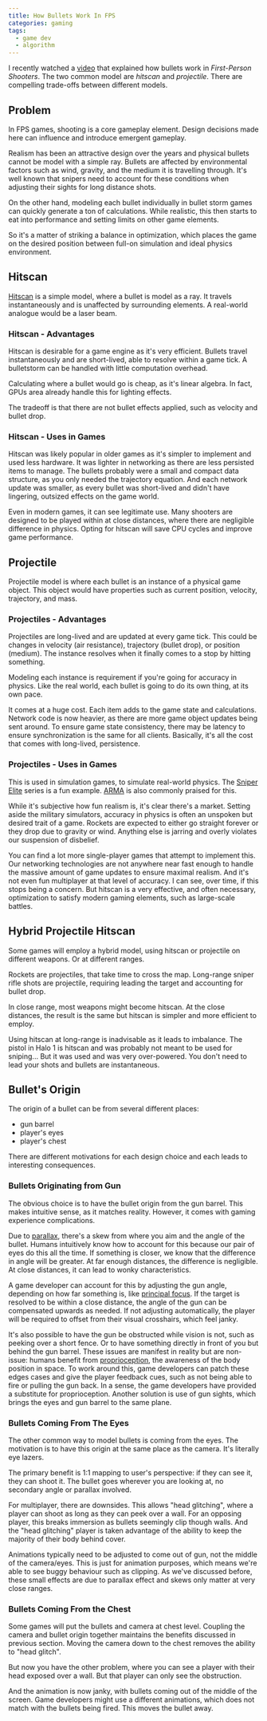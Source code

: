 ```yaml
---
title: How Bullets Work In FPS
categories: gaming
tags:
  - game dev
  - algorithm
---
```


I recently watched a [video][1] that explained how bullets work in _First-Person Shooters_.
The two common model are _hitscan_ and _projectile_.
There are compelling trade-offs between different models.

[1]: https://www.youtube.com/watch?v=EpkvNUoxlxM

## Problem

In FPS games, shooting is a core gameplay element.
Design decisions made here can influence and introduce emergent gameplay.

Realism has been an attractive design over the years and physical bullets cannot be model with a simple ray.
Bullets are affected by environmental factors such as wind, gravity, and the medium it is travelling through.
It's well known that snipers need to account for these conditions when adjusting their sights for long distance shots.

On the other hand, modeling each bullet individually in bullet storm games can quickly generate a ton of calculations.
While realistic, this then starts to eat into performance and setting limits on other game elements.

So it's a matter of striking a balance in optimization, which places the game on the desired position between full-on
simulation and ideal physics environment.

## Hitscan

[Hitscan][1] is a simple model, where a bullet is model as a ray.
It travels instantaneously and is unaffected by surrounding elements.
A real-world analogue would be a laser beam.

[1]: https://en.wikipedia.org/wiki/Hitscan

### Hitscan - Advantages

Hitscan is desirable for a game engine as it's very efficient.
Bullets travel instantaneously and are short-lived, able to resolve within a game tick.
A bulletstorm can be handled with little computation overhead.

Calculating where a bullet would go is cheap, as it's linear algebra.
In fact, GPUs area already handle this for lighting effects.

The tradeoff is that there are not bullet effects applied, such as velocity and bullet drop.

### Hitscan - Uses in Games

Hitscan was likely popular in older games as it's simpler to implement and used less hardware.
It was lighter in networking as there are less persisted items to manage.
The bullets probably were a small and compact data structure, as you only needed the trajectory equation.
And each network update was smaller, as every bullet was short-lived and didn't have lingering, outsized effects on
the game world.

Even in modern games, it can see legitimate use.
Many shooters are designed to be played within at close distances, where there are negligible difference in physics.
Opting for hitscan will save CPU cycles and improve game performance.

## Projectile

Projectile model is where each bullet is an instance of a physical game object.
This object would have properties such as current position, velocity, trajectory, and mass.

### Projectiles - Advantages

Projectiles are long-lived and are updated at every game tick.
This could be changes in velocity (air resistance), trajectory (bullet drop), or position (medium).
The instance resolves when it finally comes to a stop by hitting something.

Modeling each instance is requirement if you're going for accuracy in physics.
Like the real world, each bullet is going to do its own thing, at its own pace.

It comes at a huge cost.
Each item adds to the game state and calculations.
Network code is now heavier, as there are more game object updates being sent around.
To ensure game state consistency, there may be latency to ensure synchronization is the same for all clients.
Basically, it's all the cost that comes with long-lived, persistence.

### Projectiles - Uses in Games

This is used in simulation games, to simulate real-world physics.
The [Sniper Elite][2] series is a fun example.
[ARMA][3] is also commonly praised for this.

[2]: https://en.wikipedia.org/wiki/Sniper_Elite
[3]: https://en.wikipedia.org/wiki/ARMA_(series)

While it's subjective how fun realism is, it's clear there's a market.
Setting aside the military simulators, accuracy in physics is often an unspoken but desired trait of a game.
Rockets are expected to either go straight forever or they drop due to gravity or wind.
Anything else is jarring and overly violates our suspension of disbelief.

You can find a lot more single-player games that attempt to implement this.
Our networking technologies are not anywhere near fast enough to handle the massive amount of game updates to ensure
maximal realism.
And it's not even fun multiplayer at that level of accuracy.
I can see, over time, if this stops being a concern.
But hitscan is a very effective, and often necessary, optimization to satisfy modern gaming elements, such as
large-scale battles.

## Hybrid Projectile Hitscan

Some games will employ a hybrid model, using hitscan or projectile on different weapons.
Or at different ranges.

Rockets are projectiles, that take time to cross the map.
Long-range sniper rifle shots are projectile, requiring leading the target and accounting for bullet drop.

In close range, most weapons might become hitscan.
At the close distances, the result is the same but hitscan is simpler and more efficient to employ.

Using hitscan at long-range is inadvisable as it leads to imbalance.
The pistol in Halo 1 is hitscan and was probably not meant to be used for sniping...
But it was used and was very over-powered.
You don't need to lead your shots and bullets are instantaneous.

## Bullet's Origin

The origin of a bullet can be from several different places:

- gun barrel
- player's eyes
- player's chest

There are different motivations for each design choice and each leads to interesting consequences.

### Bullets Originating from Gun

The obvious choice is to have the bullet origin from the gun barrel.
This makes intuitive sense, as it matches reality.
However, it comes with gaming experience complications.

Due to [parallax][4], there's a skew from where you aim and the angle of the bullet.
Humans intuitively know how to account for this because our pair of eyes do this all the time.
If something is closer, we know that the difference in angle will be greater.
At far enough distances, the difference is negligible.
At close distances, it can lead to wonky characteristics.

[4]: https://en.wikipedia.org/wiki/Parallax

A game developer can account for this by adjusting the gun angle, depending on how far something is, like [principal focus][5].
If the target is resolved to be within a close distance, the angle of the gun can be compensated upwards as needed.
If not adjusting automatically, the player will be required to offset from their visual crosshairs, which feel janky.

[5]: https://en.wikipedia.org/wiki/Focus_(optics)

It's also possible to have the gun be obstructed while vision is not, such as peeking over a short fence.
Or to have something directly in front of you but behind the gun barrel.
These issues are manifest in reality but are non-issue:
humans benefit from [proprioception][6], the awareness of the body position in space.
To work around this, game developers can patch these edges cases and give the player feedback cues, such as not being
able to fire or pulling the gun back.
In a sense, the game developers have provided a substitute for proprioception.
Another solution is use of gun sights, which brings the eyes and gun barrel to the same plane.

[6]: https://en.wikipedia.org/wiki/Proprioception

### Bullets Coming From The Eyes

The other common way to model bullets is coming from the eyes.
The motivation is to have this origin at the same place as the camera.
It's literally eye lazers.

The primary benefit is 1:1 mapping to user's perspective: if they can see it, they can shoot it.
The bullet goes wherever you are looking at, no secondary angle or parallax involved.

For multiplayer, there are downsides.
This allows "head glitching", where a player can shoot as long as they can peek over a wall.
For an opposing player, this breaks immersion as bullets seemingly clip though walls.
And the "head glitching" player is taken advantage of the ability to keep the majority of their body behind cover.

Animations typically need to be adjusted to come out of gun, not the middle of the camera/eyes.
This is just for animation purposes, which means we're able to see buggy behaviour such as clipping.
As we've discussed before, these small effects are due to parallax effect and skews only matter at very close ranges.

### Bullets Coming From the Chest

Some games will put the bullets and camera at chest level.
Coupling the camera and bullet origin together maintains the benefits discussed in previous section.
Moving the camera down to the chest removes the ability to "head glitch".

But now you have the other problem, where you can see a player with their head exposed over a wall.
But that player can only see the obstruction.

And the animation is now janky, with bullets coming out of the middle of the screen.
Game developers might use a different animations, which does not match with the bullets being fired.
This moves the bullet away.
